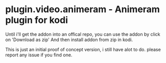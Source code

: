 # plugin.video.animeram - Animeram plugin for kodi

Until i'll get the addon into an offical repo, you can use the addon by click on 'Download as zip'
And then install addon from zip in kodi.

This is just an initial proof of concept version,
i still have alot to do.
please report any issue if you find one.
